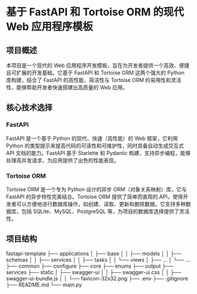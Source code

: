 # 基于 FastAPI 和 Tortoise ORM 的现代 Web 应用程序模板

## 项目概述
本项目是一个现代的 Web 应用程序开发模板，旨在为开发者提供一个高效、便捷且可扩展的开发基础。它基于 FastAPI 和 Tortoise ORM 这两个强大的 Python 库构建，结合了 FastAPI 的高性能、简洁性与 Tortoise ORM 的易用性和灵活性，能够帮助开发者快速搭建出高质量的 Web 应用。

## 核心技术选择
### FastAPI
FastAPI 是一个基于 Python 的现代、快速（高性能）的 Web 框架，它利用 Python 的类型提示来提高代码的可读性和可维护性，同时具备自动生成交互式 API 文档的能力。FastAPI 基于 Starlette 和 Pydantic 构建，支持异步编程，能够处理高并发请求，为应用提供了出色的性能表现。

### Tortoise ORM
Tortoise ORM 是一个专为 Python 设计的异步 ORM（对象关系映射）库，它与 FastAPI 的异步特性完美结合。Tortoise ORM 提供了简单而直观的 API，使得开发者可以方便地进行数据库操作，如创建、读取、更新和删除数据。它支持多种数据库，包括 SQLite、MySQL、PostgreSQL 等，为项目的数据库选择提供了灵活性。


## 项目结构
fastapi-template
├── applications
│   ├── base
│   │   ├── models
│   │   ├── schemas
│   │   ├── services
│   │   ├── tasks
│   │   └── views
│   ├── ...
│   └── ...
├── common
├── configure
├── core
├── enums
├── output
├── services
├── static
│   ├── swagger-ui
│   │   ├── swagger-ui.css
│   │   ├── swagger-ui-bundle.js
│   │   └── favicon-32x32.png
├── .env
├── .gitignore
├── README.md
└── main.py